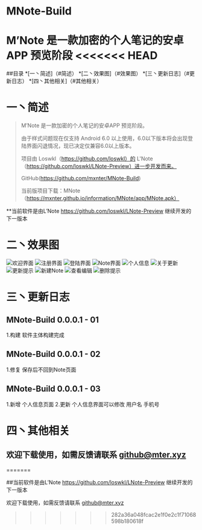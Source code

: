 # MNote-Build
M’Note 是一款加密的个人笔记的安卓APP 预览阶段
<<<<<<< HEAD
==============


##目录
*[一丶简述]（#简述）
*[二丶效果图]（#效果图）
*[三丶更新日志]（#更新日志）
*[四丶其他相关]（#其他相关）

# 一丶简述
>M’Note 是一款加密的个人笔记的安卓APP 预览阶段。
>
>由于样式问题现在仅支持 Android 6.0 以上使用，6.0以下版本将会出现登陆界面闪退情况，现已决定仅兼容6.0以上版本。
>
>项目由 Loswkl（https://github.com/loswkl）的 L'Note （https://github.com/loswkl/LNote-Preview）进一步开发而来。
>
>GitHub(https://github.com/mxnter/MNote-Build)
>
>当前版项目下载：MNote（https://mxnter.github.io/information/MNote/app/MNote.apk）
>
**当前软件是由L’Note https://github.com/loswkl/LNote-Preview 继续开发的下一版本

# 二丶效果图
![欢迎界面](screenshots/1.gif)
![注册界面](screenshots/2.gif)
![登陆界面](screenshots/3.gif)
![Note界面](screenshots/4.gif)
![个人信息](screenshots/5.gif)
![关于更新](screenshots/6.gif)
![更新提示](screenshots/7.gif)
![新建Note](screenshots/8.gif)
![查看编辑](screenshots/9.gif)
![删除提示](screenshots/10.gif)

# 三丶更新日志

## MNote-Build 0.0.0.1 - 01

1.构建 软件主体构建完成

## MNote-Build 0.0.0.1 - 02

1.修复 保存后不回到Note页面

## MNote-Build 0.0.0.1 - 03

1.新增 个人信息页面
2.更新 个人信息界面可以修改 用户名 手机号

# 四丶其他相关

## 欢迎下载使用，如需反馈请联系 github@mter.xyz
=======

##当前软件是由L’Note https://github.com/loswkl/LNote-Preview 继续开发的下一版本

欢迎下载使用，如需反馈请联系 github@mter.xyz
>>>>>>> 282a36a048fcac2e1f0e2c1f71068598b180618f
